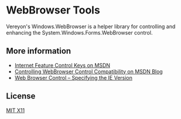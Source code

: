 ﻿WebBrowser Tools
=================

Vereyon's Windows.WebBrowser is a helper library for controlling and enhancing the System.Windows.Forms.WebBrowser control.


More information
----------------

 * [Internet Feature Control Keys on MSDN](https://msdn.microsoft.com/en-us/library/ee330720%28v=vs.85%29.aspx)
 * [Controlling WebBrowser Control Compatibility on MSDN Blog](http://blogs.msdn.com/b/patricka/archive/2015/01/12/controlling-webbrowser-control-compatibility.aspx)
 * [Web Browser Control – Specifying the IE Version](https://weblog.west-wind.com/posts/2011/May/21/Web-Browser-Control-Specifying-the-IE-Version)

License
-------

[MIT X11](http://en.wikipedia.org/wiki/MIT_License)

